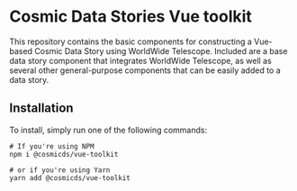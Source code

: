 # Cosmic Data Stories Vue toolkit

This repository contains the basic components for constructing a Vue-based Cosmic Data Story using WorldWide Telescope. Included are a base data story component that integrates WorldWide Telescope, as well as several other general-purpose components that can be easily added to a data story.

## Installation

To install, simply run one of the following commands:
```
# If you're using NPM
npm i @cosmicds/vue-toolkit

# or if you're using Yarn
yarn add @cosmicds/vue-toolkit
```

